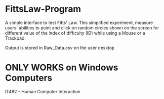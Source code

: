 ﻿# FittsLaw-Program

A simple interface to test Fitts' Law. This simplified experiment, measure users’ abilities to point and click on random circles shown on the screen for different value of the index of difficulty (ID) while using a Mouse or a Trackpad.

Output is stored in Raw_Data.csv on the user desktop

# ONLY WORKS on Windows Computers

IT482 - Human Computer Interaction
